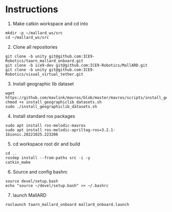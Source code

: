 # Instructions

1. Make catkin workspace and cd into
```
mkdir -p ~/mallard_ws/src
cd ~/mallard_ws/src
```

2. Clone all repositories
```
git clone -b unity git@github.com:ICE9-Robotics/taarn_mallard_onboard.git
git clone -b ice9-dev git@github.com:ICE9-Robotics/MallARD.git
git clone -b unity git@github.com:ICE9-Robotics/visual_virtual_tether.git
```

3. Install geographic lib dataset
```
wget https://github.com/mavlink/mavros/blob/master/mavros/scripts/install_geographiclib_datasets.sh
chmod +x install_geographiclib_datasets.sh
sudo ./install_geographiclib_datasets.sh
```

4. Install standard ros packages
```
sudo apt install ros-melodic-mavros
sudo apt install ros-melodic-apriltag-ros=3.2.1-1bionic.20221025.223206
```

5. cd workspace root dir and build
```
cd ..
rosdep install --from-paths src -i -y
catkin_make
```

6. Source and config bashrc
```
source devel/setup.bash
echo "source ~/devel/setup.bash" >> ~/.bashrc
```

7. launch MallARD
```
roslaunch taarn_mallard_onboard mallard_onboard.launch
```
